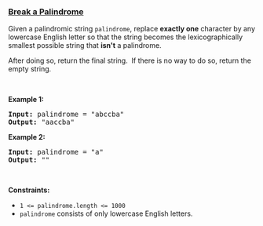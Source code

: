 ### [Break a Palindrome](https://leetcode.com/problems/break-a-palindrome)

<p>Given a palindromic string <code>palindrome</code>, replace <strong>exactly one</strong> character by any lowercase English letter so that the string becomes the lexicographically smallest possible string that <strong>isn&#39;t</strong> a palindrome.</p>

<p>After doing so, return the final string.&nbsp; If there is no way to do so, return the empty string.</p>

<p>&nbsp;</p>
<p><strong>Example 1:</strong></p>

<pre>
<strong>Input:</strong> palindrome = &quot;abccba&quot;
<strong>Output:</strong> &quot;aaccba&quot;
</pre>

<p><strong>Example 2:</strong></p>

<pre>
<strong>Input:</strong> palindrome = &quot;a&quot;
<strong>Output:</strong> &quot;&quot;
</pre>

<p>&nbsp;</p>
<p><strong>Constraints:</strong></p>

<ul>
	<li><code>1 &lt;= palindrome.length &lt;= 1000</code></li>
	<li><code>palindrome</code>&nbsp;consists of only lowercase English letters.</li>
</ul>